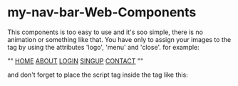 # my-nav-bar-Web-Components
This components is too easy to use and it's soo simple, there is no animation or something like that.
You have only to assign your images to the <my-nav-bar> tag by using the attributes 'logo', 'menu' and 'close'. for example:

""<my-nav-bar logo="./img/polymer-24px.svg" menu="./img/menu-24px.svg" close="./img/close-24px.svg">
        <a href="#">HOME</a>
        <a href="#">ABOUT</a>
        <a href="#">LOGIN</a>
        <a href="#">SINGUP</a>
        <a href="#">CONTACT</a>
 </my-nav-bar>""
 
 and don't forget to place the script tag inside the <head> tag like this: 
 
 <head>
    <script src='nav-bar.js'></script>
 </head>
